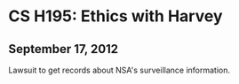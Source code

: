 CS H195: Ethics with Harvey
===========================
September 17, 2012
------------------

Lawsuit to get records about NSA's surveillance information.
